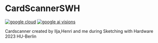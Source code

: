 # CardScannerSWH

[![google cloud](https://img.shields.io/badge/google%20cloud-passed-blue?style=flat&link=https://cloud.google.com/?hl=de)](https://cloud.google.com/?hl=de) 
[![google ai visions](https://img.shields.io/badge/google%20ai%20visions-passed-blue?style=flat&link=https://cloud.google.com/vision?hl=de)](https://cloud.google.com/vision?hl=de)

Cardscanner created by Ilja,Henri and me during Sketching with Hardware 2023 HU-Berlin
